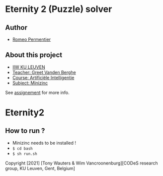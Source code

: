 # Eternity 2 (Puzzle) solver
## Author
- [Romeo Permentier](https://github.com/ro-per)

## About this project
- [IIW KU LEUVEN](https://iiw.kuleuven.be/)
- [Teacher: Greet Vanden Berghe](https://www.kuleuven.be/wieiswie/nl/person/00053376)
- [Course: Artificiële Intelligentie](https://onderwijsaanbod.kuleuven.be//2020/syllabi/n/JPI0QEN.htm#activetab=doelstellingen_idm2963040)
- [Subject: Minizinc](https://dtai.cs.kuleuven.be/drupal/software/idp/try)

See [assignement](assignement/assignement.md) for more info.

# Eternity2
## How to run ?
- Minizinc needs to be installed !
- ```$ cd bash ```
- ```$ sh run.sh ```

Copyright [2021] [Tony Wauters & Wim Vancroonenburg][CODeS research group, KU Leuven, Gent, Belgium]
